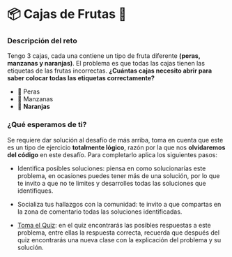 
# 📦 Cajas de Frutas 🍒

### Descripción del reto

Tengo 3 cajas, cada una contiene un tipo de fruta diferente **(peras, manzanas y naranjas)**. El problema es que todas las cajas tienen las etiquetas de las frutas incorrectas. **¿Cuántas cajas necesito abrir para saber colocar todas las etiquetas correctamente?**

- 🍐 Peras
- 🍎 Manzanas
- 🍊 **Naranjas**

### ¿Qué esperamos de ti?

Se requiere dar solución al desafío de más arriba, toma en cuenta que este es un tipo de ejercicio **totalmente lógico**, razón por la que nos **olvidaremos del código** en este desafío.
Para completarlo aplica los siguientes pasos:

- Identifica posibles soluciones: piensa en como solucionarías este problema, en ocasiones puedes tener más de una solución, por lo que te invito a que no te limites y desarrolles todas las soluciones que identifiques.

- Socializa tus hallazgos con la comunidad: te invito a que compartas en la zona de comentario todas las soluciones identificadas.

- [Toma el Quiz](https://platzi.com/clases/quiz/13427/): en el quiz encontrarás las posibles respuestas a este problema, entre ellas la respuesta correcta, recuerda que después del quiz encontrarás una nueva clase con la explicación del problema y su solución.